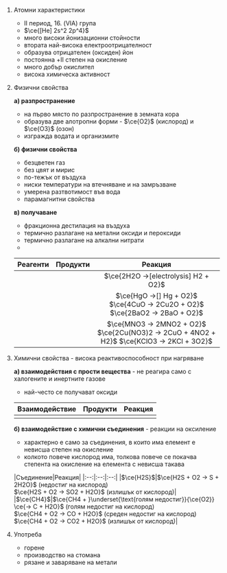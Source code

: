 1. Атомни характеристики
	- II период, 16. (VIA) група
	- $\ce{[He] 2s^2 2p^4}$
	- много високи йонизационни стойности
	- втората най-висока електроотрицателност
	- образува отрицателен (оксиден) йон
	- постоянна +II степен на окисление
	- много добър окислител
	- висока химическа активност

2. Физични свойства
	
	**а) разпространение**
	- на първо място по разпространение в земната кора
	- образува две алотропни форми - $\ce{O2}$ (кислород) и $\ce{O3}$ (озон)
	- изгражда водата и организмите
	
	**б) физични свойства**
	- безцветен газ
	- без цвят и мирис
	- по-тежък от въздуха
	- ниски температури на втечняване и на замръзване
	- умерена разтвотимост във вода
	- парамагнитни свойства
	
	**в) получаване**
	- фракционна дестилация на въздуха
	- термично разлагане на метални оксиди и пероксиди
	- термично разлагане на алкални нитрати
	- 
	
	|Реагенти|Продукти|Реакция|
	|:--:|:--:|:--:|
	|||$\ce{2H2O ->[electrolysis] H2 + O2}$|
	|||$\ce{HgO ->[] Hg + O2}$ </br> $\ce{4CuO -> 2Cu2O + O2}$ </br> $\ce{2BaO2 -> 2BaO + O2}$|
	|||$\ce{MNO3 -> 2MNO2 + O2}$ $\ce{2Cu(NO3)2 -> 2CuO + 4NO2 + H2}$ $\ce{KClO3 -> 2KCl + 3O2}$|

3. Химични свойства - висока реактивоспособност при нагряване
	
	**а) взаимодействия с прости вещества** - не реагира само с халогените и инертните газове
	- най-често се получават оксиди
	
	|Взаимодействие|Продукти|Реакция|
	|:--:|:--:|:--:|
	||||
	
	**б) взаимодействие с химични съединения** - реакции на оксиление
	- характерно е само за съединения, в които има елемент е невисша степен на окисление
	- колкото повече кислород има, толкова повече се покачва степента на окисление на елемента с невисша такава

	|Съединение|Реакция|
	|:--:|:--:|:--:|
	|$\ce{H2S}$|$\ce{H2S + O2 -> S + 2H2O}$ (недостиг на кислород) </br> $\ce{H2S + O2 -> SO2 + H2O}$ (излишък от кислород)|
	|$\ce{CH4}$|$\ce{CH4 + }\underset{\text{голям недостиг}}{\ce{O2}} \ce{-> C + H2O}$ (голям недостиг на кислород) </br> $\ce{CH4 + O2 -> CO + H2O}$ (среден недостиг на кислород) </br> $\ce{CH4 + O2 -> CO2 + H2O}$ (излишък от кислород)|

4. Употреба
	- горене
	- производство на стомана
	- рязане и заваряване на метали